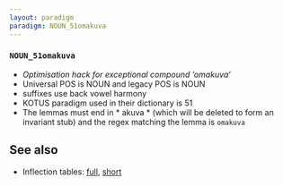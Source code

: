 ```yaml
---
layout: paradigm
paradigm: NOUN_51omakuva
---
```

### ` NOUN_51omakuva `

* _Optimisation hack for exceptional compound ’omakuva’_
* Universal POS is NOUN and legacy POS is NOUN
* suffixes use back vowel harmony
* KOTUS paradigm used in their dictionary is 51
* The lemmas must end in * akuva * (which will be deleted to form an invariant stub) and the regex matching the lemma is ` omakuva `

## See also

* Inflection tables: [full](gen/5/omakuva.html), [short](gen/5/omakuva_wikt.html)

